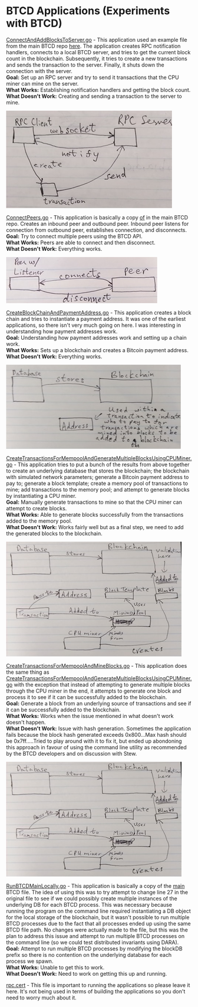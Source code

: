 # BTCD Applications (Experiments with BTCD)

[ConnectAndAddBlocksToServer.go](https://github.com/DARA-Project/BTCD-Applications/blob/master/ConnectAndAddBlockToServer.go) - This application used an example file from the main BTCD repo [here](https://github.com/btcsuite/btcd/blob/master/rpcclient/examples/btcdwebsockets/main.go). The application creates RPC notification handlers, connects to a local BTCD server, and tries to get the current block count in the blockchain. Subsequently, it tries to create a new transactions and sends the transaction to the server. Finally, it shuts down the connection with the server.<br />
**Goal:** Set up an RPC server and try to send it transactions that the CPU miner can mine on the server.<br />
**What Works:** Establishing notification handlers and getting the block count.<br />
**What Doesn't Work:** Creating and sending a transaction to the server to mine.<br />

![ConnectAndAddBlocksToServer img](https://github.com/DARA-Project/BTCD-Applications/blob/master/images/btcdRPCScript%20img.jpg)

[ConnectPeers.go](https://github.com/DARA-Project/BTCD-Applications/blob/master/ConnectPeers.go) - This application is basically a copy [of](https://github.com/btcsuite/btcd/blob/master/peer/example_test.go) in the main BTCD repo. Creates an inbound peer and outbound peer. Inbound peer listens for connection from outbound peer, establishes connection, and disconnects.<br />
**Goal:** Try to connect multiple peers using the BTCD API.<br />
**What Works:** Peers are able to connect and then disconnect.<br />
**What Doesn't Work:** Everything works.<br />

![ConnectPeers img](https://github.com/DARA-Project/BTCD-Applications/blob/master/images/ConnectPeers%20img.jpg)

[CreateBlockChainAndPaymentAddress.go](https://github.com/DARA-Project/BTCD-Applications/blob/master/CreateBlockchainAndPaymentAddress.go) - This application creates a block chain and tries to instantiate a payment address. It was one of the earliest applications, so there isn't very much going on here. I was interesting in understanding how payment addresses work.<br />
**Goal:** Understanding how payment addresses work and setting up a chain work.<br />
**What Works:** Sets up a blockchain and creates a Bitcoin payment address.<br />
**What Doesn't Work:** Everything works.<br />

![CreateBlockChainAndPaymentAddress img](https://github.com/DARA-Project/BTCD-Applications/blob/master/images/CreateBlockChainAndPaymentAddress.jpg)

[CreateTransactionsForMempoolAndGenerateMultipleBlocksUsingCPUMiner.go](https://github.com/DARA-Project/BTCD-Applications/blob/master/CreateTransactionsForMempoolAndGenerateMultipleBlocksUsingCPUMiner.go) - This application tries to put a bunch of the results from above together to create an underlying database that stores the blockchain; the blockchain with simulated network parameters; generate a Bitcoin payment address to pay to; generate a block template; create a memory pool of transactions to mine; add transactions to the memory pool; and attempt to generate blocks by instantiating a CPU miner. <br />
**Goal:** Manually generate transactions to mine so that the CPU miner can attempt to create blocks.<br />
**What Works:** Able to generate blocks successfully from the transactions added to the memory pool.<br />
**What Doesn't Work:** Works fairly well but as a final step, we need to add the generated blocks to the blockchain.<br />

![CreateTransactionsForMempoolAndGenerateMultipleBlocksUsingCPUMine img](https://github.com/DARA-Project/BTCD-Applications/blob/master/images/CreateTransactionsForMempoolAndGenerateMultipleBlocksUsingCPUMiner%20img.jpg)

[CreateTransactionsForMempoolAndMineBlocks.go](https://github.com/DARA-Project/BTCD-Applications/blob/master/CreateTransactionsForMempoolAndMineBlocks.go) - This application does the same thing as [CreateTransactionsForMempoolAndGenerateMultipleBlocksUsingCPUMiner.go](https://github.com/DARA-Project/BTCD-Applications/blob/master/CreateTransactionsForMempoolAndGenerateMultipleBlocksUsingCPUMiner.go) with the exception that instead of attempting to generate multiple blocks through the CPU miner in the end, it attempts to generate one block and process it to see if it can be successfully added to the blockchain.<br />
**Goal:** Generate a block from an underlying source of transactions and see if it can be successfully added to the blockchain.<br />
**What Works:** Works when the issue mentioned in what doesn't work doesn't happen.<br />
**What Doesn't Work:** Issue with hash generation. Sometimes the application fails because the block hash generated exceeds 0x800...Max hash should be 0x7ff.....Tried to play around with it to fix it, but ended up abondoning this approach in favour of using the command line utility as recommended by the BTCD developers and on discussion with Stew.<br />

![CreateTransactionsForMempoolAndMineBlocks img](https://github.com/DARA-Project/BTCD-Applications/blob/master/images/CreateTransactionsForMempoolAndGenerateMultipleBlocksUsingCPUMiner%20img.jpg)

[RunBTCDMainLocally.go](https://github.com/DARA-Project/BTCD-Applications/blob/master/RunBTCDMainLocally.go) - This application is basically a copy of the [main](https://github.com/btcsuite/btcd/blob/master/btcd.go) BTCD file. The idea of using this was to try attempt to change line 27 in the original file to see if we could possibly create multiple instances of the underlying DB for each BTCD process. This was necessary because running the program on the command line required instantiating a DB object for the local storage of the blockchain, but it wasn't possible to run multiple BTCD processes due to the fact that all processes ended up using the same BTCD file path. No changes were actually made to the file, but this was the plan to address this issue and attempt to run multiple BTCD processes on the command line (so we could test distributed invariants using DARA).
<br />
**Goal:** Attempt to run multiple BTCD processes by modifying the blockDB prefix so there is no contention on the underlying database for each process we spawn.<br />
**What Works:** Unable to get this to work.<br />
**What Doesn't Work:** Need to work on getting this up and running.<br />

[rpc.cert](https://github.com/DARA-Project/BTCD-Applications/blob/master/rpc.cert) - This file is important to running the applications so please leave it here. It's not being used in terms of building the applications so you don't need to worry much about it.
